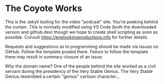 The Coyote Works
=================

This is the Jekyll tooling for the video "podcast" site.  You're peeking behind the curtain.  This is normally modified using VS Code (both the downloaded version and github.dev) though we hope to create shell scripting as soon as possible.  Consult <https://erielookingproductions.info> for further details.

Requests and suggestions as to programming should be made via issues on GitHub.  Follow the template posted there.  Failure to follow the template there may result in summary closure of an issue.

Why the domain name?  One of the people behind the site worked as a civil servant during the presidency of the Very Stable Genius.  The Very Stable Genius resembled a certain "genius" cartoon character...
